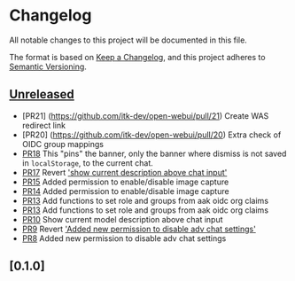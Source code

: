 # Changelog

All notable changes to this project will be documented in this file.

The format is based on [Keep a Changelog],
and this project adheres to [Semantic Versioning].

## [Unreleased]

- [PR21] (https://github.com/itk-dev/open-webui/pull/21)
  Create WAS redirect link
- [PR20] (https://github.com/itk-dev/open-webui/pull/20)
  Extra check of OIDC group mappings
- [PR18](https://github.com/itk-dev/open-webui/pull/18)
   This "pins" the banner, only the banner where dismiss is not saved in `localStorage`, to the current chat.
- [PR17](https://github.com/itk-dev/open-webui/pull/17)
   Revert ['show current description above chat input'](https://github.com/itk-dev/open-webui/pull/10)
- [PR15](https://github.com/itk-dev/open-webui/pull/15)
   Added permission to enable/disable image capture 
- [PR14](https://github.com/itk-dev/open-webui/pull/14)
   Added permission to enable/disable image capture 
- [PR13](https://github.com/itk-dev/open-webui/pull/13)
   Add functions to set role and groups from aak oidc org claims  
- [PR13](https://github.com/itk-dev/open-webui/pull/13)
   Add functions to set role and groups from aak oidc org claims  
- [PR10](https://github.com/itk-dev/open-webui/pull/10)
   Show current model description above chat input
- [PR9](https://github.com/itk-dev/open-webui/pull/9)
   Revert ['Added new permission to disable adv chat settings'](https://github.com/itk-dev/open-webui/pull/8)
- [PR8](https://github.com/itk-dev/open-webui/pull/8)
   Added new permission to disable adv chat settings


## [0.1.0]

[Keep a Changelog]: https://keepachangelog.com/en/1.1.0/
[Semantic Versioning]: https://semver.org/spec/v2.0.0.html
[Unreleased]: https://github.com/itk-dev/open-webui-docker/compare/0.1.0...HEAD
[//]: # ([0.1.0]: https://github.com/itk-devopen-webui-docker/releases/tag/0.1.0)
